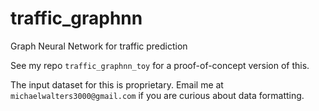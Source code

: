 # traffic_graphnn
Graph Neural Network for traffic prediction

See my repo `traffic_graphnn_toy` for a proof-of-concept version of this.

The input dataset for this is proprietary.
Email me at `michaelwalters3000@gmail.com` if you are curious about data formatting.
